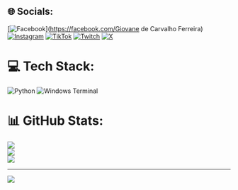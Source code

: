 
## 🌐 Socials:
[![Facebook](https://img.shields.io/badge/Facebook-%231877F2.svg?logo=Facebook&logoColor=white)](https://facebook.com/Giovane de Carvalho Ferreira) [![Instagram](https://img.shields.io/badge/Instagram-%23E4405F.svg?logo=Instagram&logoColor=white)](https://instagram.com/DarknessX23X) [![TikTok](https://img.shields.io/badge/TikTok-%23000000.svg?logo=TikTok&logoColor=white)](https://tiktok.com/@DarknessX23X) [![Twitch](https://img.shields.io/badge/Twitch-%239146FF.svg?logo=Twitch&logoColor=white)](https://twitch.tv/DarknessX23X) [![X](https://img.shields.io/badge/X-black.svg?logo=X&logoColor=white)](https://x.com/DarknessX23X) 

# 💻 Tech Stack:
![Python](https://img.shields.io/badge/python-3670A0?style=for-the-badge&logo=python&logoColor=ffdd54) ![Windows Terminal](https://img.shields.io/badge/Windows%20Terminal-%234D4D4D.svg?style=for-the-badge&logo=windows-terminal&logoColor=white)
# 📊 GitHub Stats:
![](https://github-readme-stats.vercel.app/api?username=DarknessX23X&theme=gruvbox&hide_border=false&include_all_commits=false&count_private=false)<br/>
![](https://github-readme-streak-stats.herokuapp.com/?user=DarknessX23X&theme=gruvbox&hide_border=false)<br/>
![](https://github-readme-stats.vercel.app/api/top-langs/?username=DarknessX23X&theme=gruvbox&hide_border=false&include_all_commits=false&count_private=false&layout=compact)

---
[![](https://visitcount.itsvg.in/api?id=DarknessX23X&icon=0&color=0)](https://visitcount.itsvg.in)

<!-- Proudly created with GPRM ( https://gprm.itsvg.in ) -->
